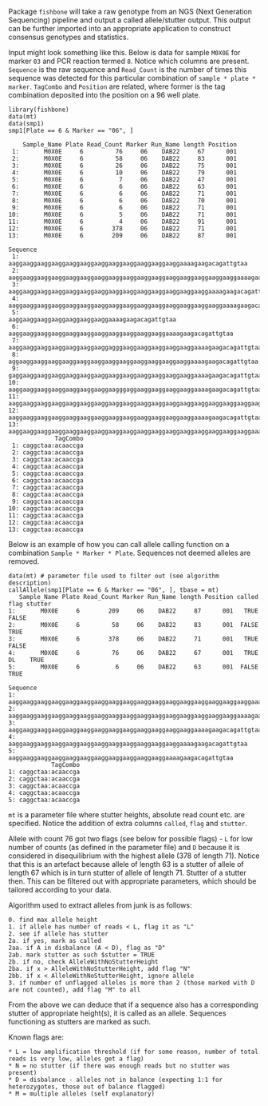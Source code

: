 Package `fishbone` will take a raw genotype from an NGS (Next Generation Sequencing) pipeline and output a called allele/stutter output.
This output can be further imported into an appropriate application to construct consensus genotypes and statistics.

Input might look something like this. Below is data for sample `M0X0E` for marker `03` and PCR reaction termed `8`. Notice which columns are present. `Sequence` is the raw sequence and `Read_Count` is the number of times this sequence was detected for this particular combination of `sample * plate * marker`. `TagCombo` and `Position` are related, where former is the tag combination deposited into the position on a 96 well plate.

```{r}
library(fishbone)
data(mt)
data(smp1)
smp1[Plate == 6 & Marker == "06", ]

    Sample_Name Plate Read_Count Marker Run_Name length Position
 1:       M0X0E     6         76     06    DAB22     67      001
 2:       M0X0E     6         58     06    DAB22     83      001
 3:       M0X0E     6         26     06    DAB22     75      001
 4:       M0X0E     6         10     06    DAB22     79      001
 5:       M0X0E     6          7     06    DAB22     47      001
 6:       M0X0E     6          6     06    DAB22     63      001
 7:       M0X0E     6          6     06    DAB22     71      001
 8:       M0X0E     6          6     06    DAB22     70      001
 9:       M0X0E     6          6     06    DAB22     71      001
10:       M0X0E     6          5     06    DAB22     71      001
11:       M0X0E     6          4     06    DAB22     91      001
12:       M0X0E     6        378     06    DAB22     71      001
13:       M0X0E     6        209     06    DAB22     87      001
                                                                                       Sequence
 1:                         aaggaaggaaggaaggaaggaaggaaggaaggaaggaaggaaggaaggaaaagaagacagattgtaa
 2:         aaggaaggaaggaaggaaggaaggaaggaaggaaggaaggaaggaaggaaggaaggaaggaaggaaaagaagacagattgtaa
 3:                 aaggaaggaaggaaggaaggaaggaaggaaggaaggaaggaaggaaggaaggaaggaaaagaagacagattgtaa
 4:             aaggaaggaaggaaggaaggaaggaaggaaggaaggaaggaaggaaggaaggaaggaaggaaaagaagacagattgtaa
 5:                                             aaggaaggaaggaaggaaggaaggaaggaaaagaagacagattgtaa
 6:                             aaggaaggaaggaaggaaggaaggaaggaaggaaggaaggaaggaaaagaagacagattgtaa
 7:                     aaggaaggaaggaaggaaggaaggaaggagggaaggaaggaaggaaggaaggaaaagaagacagattgtaa
 8:                      aggaaggaaggaaggaaggaaggaaggaaggaaggaaggaaggaaggaaggaaaagaagacagattgtaa
 9:                     gaggaaggaaggaaggaaggaaggaaggaaggaaggaaggaaggaaggaaggaaaagaagacagattgtaa
10:                     aaggaaggaaggaaggaaggaaggaaggaagggaggaaggaaggaaggaaggaaaagaagacagattgtaa
11: aaggaaggaaggaaggaaggaaggaaggaaggaaggaaggaaggaaggaaggaaggaaggaaggaaggaaggaaaagaagacagattgtaa
12:                     aaggaaggaaggaaggaaggaaggaaggaaggaaggaaggaaggaaggaaggaaaagaagacagattgtaa
13:     aaggaaggaaggaaggaaggaaggaaggaaggaaggaaggaaggaaggaaggaaggaaggaaggaaggaaaagaagacagattgtaa
             TagCombo
 1: caggctaa:acaaccga
 2: caggctaa:acaaccga
 3: caggctaa:acaaccga
 4: caggctaa:acaaccga
 5: caggctaa:acaaccga
 6: caggctaa:acaaccga
 7: caggctaa:acaaccga
 8: caggctaa:acaaccga
 9: caggctaa:acaaccga
10: caggctaa:acaaccga
11: caggctaa:acaaccga
12: caggctaa:acaaccga
13: caggctaa:acaaccga
```

Below is an example of how you can call allele calling function on a combination `Sample * Marker * Plate`. Sequences not deemed alleles are removed.

```{r}
data(mt) # parameter file used to filter out (see algorithm description)
callAllele(smp1[Plate == 6 & Marker == "06", ], tbase = mt)
   Sample_Name Plate Read_Count Marker Run_Name length Position called flag stutter
1:       M0X0E     6        209     06    DAB22     87      001   TRUE        FALSE
2:       M0X0E     6         58     06    DAB22     83      001  FALSE         TRUE
3:       M0X0E     6        378     06    DAB22     71      001   TRUE        FALSE
4:       M0X0E     6         76     06    DAB22     67      001   TRUE   DL    TRUE
5:       M0X0E     6          6     06    DAB22     63      001  FALSE         TRUE
                                                                                  Sequence
1: aaggaaggaaggaaggaaggaaggaaggaaggaaggaaggaaggaaggaaggaaggaaggaaggaaggaaaagaagacagattgtaa
2:     aaggaaggaaggaaggaaggaaggaaggaaggaaggaaggaaggaaggaaggaaggaaggaaggaaaagaagacagattgtaa
3:                 aaggaaggaaggaaggaaggaaggaaggaaggaaggaaggaaggaaggaaggaaaagaagacagattgtaa
4:                     aaggaaggaaggaaggaaggaaggaaggaaggaaggaaggaaggaaggaaaagaagacagattgtaa
5:                         aaggaaggaaggaaggaaggaaggaaggaaggaaggaaggaaggaaaagaagacagattgtaa
            TagCombo
1: caggctaa:acaaccga
2: caggctaa:acaaccga
3: caggctaa:acaaccga
4: caggctaa:acaaccga
5: caggctaa:acaaccga
```
`mt` is a parameter file where stutter heights, absolute read count etc. are specified. Notice the addition of extra columns `called`, `flag` and `stutter`.

Allele with count 76 got two flags (see below for possible flags) - `L` for low number of counts (as defined in the parameter file) and `D` because it is considered in disequilibrium with the highest allele (378 of length 71). Notice that this is an artefact because allele of length 63 is a stutter of allele of length 67 which is in turn stutter of allele of length 71. Stutter of a stutter then. This can be filtered out with appropriate parameters, which should be tailored according to your data.

Algorithm used to extract alleles from junk is as follows:

```
0. find max allele height
1. if allele has number of reads < L, flag it as "L"
2. see if allele has stutter
2a. if yes, mark as called
2aa. if A in disbalance (A < D), flag as "D"
2ab. mark stutter as such $stutter = TRUE
2b. if no, check AlleleWithNoStutterHeight
2ba. if x > AlleleWithNoStutterHeight, add flag "N"
2bb. if x < AlleleWithNoStutterHeight, ignore allele
3. if number of unflagged alleles is more than 2 (those marked with D are not counted), add flag "M" to all
```

From the above we can deduce that if a sequence also has a corresponding stutter of appropriate height(s), it is called as an allele. Sequences functioning as stutters are marked as such.

Known flags are:

```
* L = low amplification threshold (if for some reason, number of total reads is very low, alleles get a flag)
* N = no stutter (if there was enough reads but no stutter was present)
* D = disbalance - alleles not in balance (expecting 1:1 for heterozygotes, those out of balance flagged)
* M = multiple alleles (self explanatory)
```